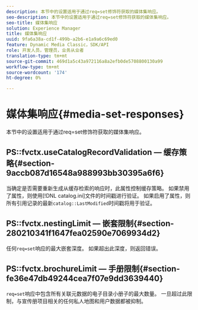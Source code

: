 ```yaml
---
description: 本节中的设置适用于通过req=set修饰符获取的媒体集响应。
seo-description: 本节中的设置适用于通过req=set修饰符获取的媒体集响应。
seo-title: 媒体集响应
solution: Experience Manager
title: 媒体集响应
uuid: 9fa6a38a-cd1f-499b-a2b6-e1a9a6c69ed0
feature: Dynamic Media Classic，SDK/API
role: 开发人员，管理员，业务从业者
translation-type: tm+mt
source-git-commit: 469d1a5c43a972116a8a2efb0de5708800130a99
workflow-type: tm+mt
source-wordcount: '174'
ht-degree: 0%

---
```



# 媒体集响应{#media-set-responses}

本节中的设置适用于通过req=set修饰符获取的媒体集响应。

## PS::fvctx.useCatalogRecordValidation — 缓存策略{#section-9accb087d16548a988993bb30395a6f6}

当确定是否需要重新生成从缓存检索的响应时，此属性控制缓存策略。 如果禁用了属性，则使用[!DNL catalog.ini]文件的时间戳进行验证。 如果启用了属性，则所有引用记录的最新`catalog::LastModified`时间戳将用于验证。

## PS::fvctx.nestingLimit — 嵌套限制{#section-280210341f1647fea02590e7069934d2}

任何`req=set`响应的最大嵌套深度。 如果超出此深度，则返回错误。

## PS::fvctx.brochureLimit — 手册限制{#section-fe36e47db49244cea7f07e9dd3639440}

`req=set`响应中包含所有关联元数据的电子目录小册子的最大数量。 一旦超过此限制，与宣传册项目相关的任何私人地图和用户数据都被抑制。
